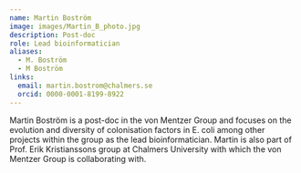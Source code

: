 ```yaml
---
name: Martin Boström
image: images/Martin_B_photo.jpg
description: Post-doc
role: Lead bioinformatician
aliases:
  - M. Boström
  - M Boström
links:
  email: martin.bostrom@chalmers.se
  orcid: 0000-0001-8199-8922
---
```


Martin Boström is a post-doc in the von Mentzer Group and focuses on the evolution and diversity of colonisation factors in E. coli among other projects within the group as the lead bioinformatician. Martin is also part of Prof. Erik Kristianssons group at Chalmers University with which the von Mentzer Group is collaborating with. 
